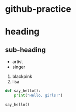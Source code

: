 # github-practice
# heading
## sub-heading
- artist
- singer
1. blackpink
2. lisa

```python
def say_hello():
    print("Hello, girls!")
    
say_hello()
```